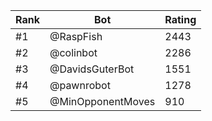 Rank|Bot|Rating
---|---|---
#1|@RaspFish|2443
#2|@colinbot|2286
#3|@DavidsGuterBot|1551
#4|@pawnrobot|1278
#5|@MinOpponentMoves|910
